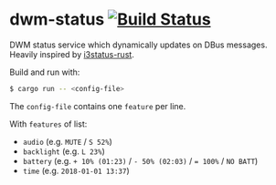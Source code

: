 # dwm-status [![Build Status](https://travis-ci.org/Gerschtli/dwm-status.svg?branch=master)](https://travis-ci.org/Gerschtli/dwm-status)

DWM status service which dynamically updates on DBus messages.
Heavily inspired by [i3status-rust](https://github.com/greshake/i3status-rust).

Build and run with:
```sh
$ cargo run -- <config-file>
```

The `config-file` contains one `feature` per line.

With `features` of list:

 * `audio` (e.g. `MUTE` / `S 52%`)
 * `backlight` (e.g. `L 23%`)
 * `battery` (e.g. `+ 10% (01:23)` / `- 50% (02:03)` / `= 100%` / `NO BATT`)
 * `time` (e.g. `2018-01-01 13:37`)
